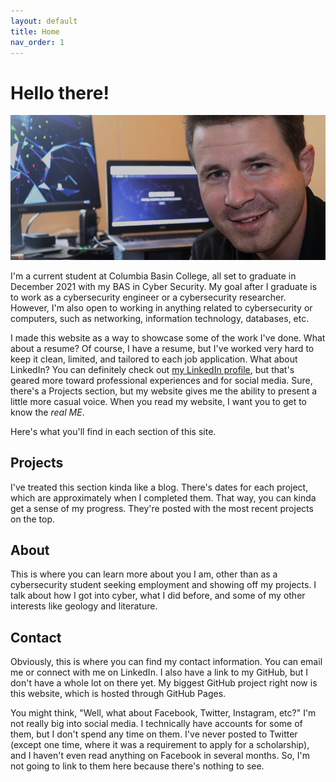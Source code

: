```yaml
---
layout: default
title: Home
nav_order: 1
---
```


# Hello there!

![Hello there!](/assets/images/self-portrait.jpg)

I'm a current student at Columbia Basin College, all set to graduate in December 2021 with my BAS in Cyber Security. My goal after I graduate is to work as a cybersecurity engineer or a cybersecurity researcher. However, I'm also open to working in anything related to cybersecurity or computers, such as networking, information technology, databases, etc.

I made this website as a way to showcase some of the work I've done. What about a resume? Of course, I have a resume, but I've worked very hard to keep it clean, limited, and tailored to each job application. What about LinkedIn? You can definitely check out [my LinkedIn profile](https://www.linkedin.com/in/brandonrasaka/), but that's geared more toward professional experiences and for social media. Sure, there's a Projects section, but my website gives me the ability to present a little more casual voice. When you read my website, I want you to get to know the _real ME_.

Here's what you'll find in each section of this site.

## Projects

I've treated this section kinda like a blog. There's dates for each project, which are approximately when I completed them. That way, you can kinda get a sense of my progress. They're posted with the most recent projects on the top.

## About

This is where you can learn more about you I am, other than as a cybersecurity student seeking employment and showing off my projects. I talk about how I got into cyber, what I did before, and some of my other interests like geology and literature.

## Contact

Obviously, this is where you can find my contact information. You can email me or connect with me on LinkedIn. I also have a link to my GitHub, but I don't have a whole lot on there yet. My biggest GitHub project right now is this website, which is hosted through GitHub Pages.

You might think, "Well, what about Facebook, Twitter, Instagram, etc?" I'm not really big into social media. I technically have accounts for some of them, but I don't spend any time on them. I've never posted to Twitter (except one time, where it was a requirement to apply for a scholarship), and I haven't even read anything on Facebook in several months. So, I'm not going to link to them here because there's nothing to see.